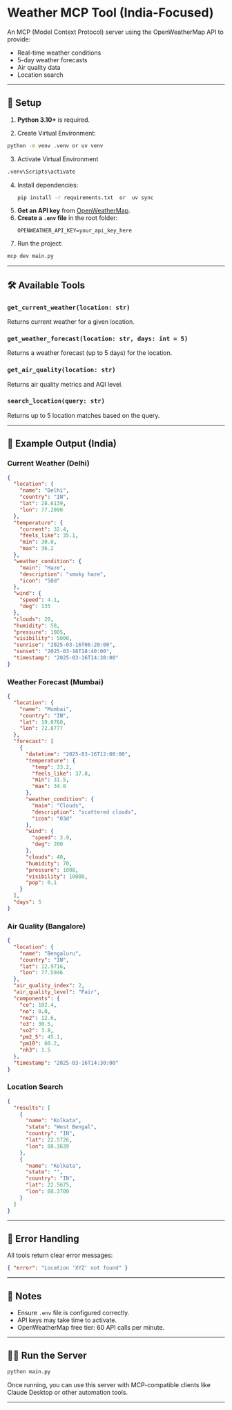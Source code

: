 # Weather MCP Tool (India-Focused)

An MCP (Model Context Protocol) server using the OpenWeatherMap API to provide:

- Real-time weather conditions
- 5-day weather forecasts
- Air quality data
- Location search

---

## 🚀 Setup

1. **Python 3.10+** is required.

2. Create Virtual Environment:
  ```bash
  python -m venv .venv or uv venv
  ```
3. Activate Virtual Environment
  ```bash
  .venv\Scripts\activate 
  ```

4. Install dependencies:
   ```bash
   pip install -r requirements.txt  or  uv sync
   ```
5. **Get an API key** from [OpenWeatherMap](https://openweathermap.org/api).
6. **Create a `.env` file** in the root folder:
   ```
   OPENWEATHER_API_KEY=your_api_key_here
   ```
7. Run the project:
  ```bash
  mcp dev main.py
  ```

---

## 🛠 Available Tools

### `get_current_weather(location: str)`
Returns current weather for a given location.

### `get_weather_forecast(location: str, days: int = 5)`
Returns a weather forecast (up to 5 days) for the location.

### `get_air_quality(location: str)`
Returns air quality metrics and AQI level.

### `search_location(query: str)`
Returns up to 5 location matches based on the query.

---

## 🧪 Example Output (India)

### Current Weather (Delhi)
```json
{
  "location": {
    "name": "Delhi",
    "country": "IN",
    "lat": 28.6139,
    "lon": 77.2090
  },
  "temperature": {
    "current": 32.4,
    "feels_like": 35.1,
    "min": 30.0,
    "max": 36.2
  },
  "weather_condition": {
    "main": "Haze",
    "description": "smoky haze",
    "icon": "50d"
  },
  "wind": {
    "speed": 4.1,
    "deg": 135
  },
  "clouds": 20,
  "humidity": 58,
  "pressure": 1005,
  "visibility": 5000,
  "sunrise": "2025-03-16T06:20:00",
  "sunset": "2025-03-16T18:40:00",
  "timestamp": "2025-03-16T14:30:00"
}
```

### Weather Forecast (Mumbai)
```json
{
  "location": {
    "name": "Mumbai",
    "country": "IN",
    "lat": 19.0760,
    "lon": 72.8777
  },
  "forecast": [
    {
      "datetime": "2025-03-16T12:00:00",
      "temperature": {
        "temp": 33.2,
        "feels_like": 37.8,
        "min": 31.5,
        "max": 34.0
      },
      "weather_condition": {
        "main": "Clouds",
        "description": "scattered clouds",
        "icon": "03d"
      },
      "wind": {
        "speed": 3.9,
        "deg": 200
      },
      "clouds": 40,
      "humidity": 70,
      "pressure": 1008,
      "visibility": 10000,
      "pop": 0.1
    }
  ],
  "days": 5
}
```

### Air Quality (Bangalore)
```json
{
  "location": {
    "name": "Bengaluru",
    "country": "IN",
    "lat": 12.9716,
    "lon": 77.5946
  },
  "air_quality_index": 2,
  "air_quality_level": "Fair",
  "components": {
    "co": 102.4,
    "no": 0.0,
    "no2": 12.6,
    "o3": 30.5,
    "so2": 3.8,
    "pm2_5": 45.1,
    "pm10": 60.2,
    "nh3": 1.5
  },
  "timestamp": "2025-03-16T14:30:00"
}
```

### Location Search
```json
{
  "results": [
    {
      "name": "Kolkata",
      "state": "West Bengal",
      "country": "IN",
      "lat": 22.5726,
      "lon": 88.3639
    },
    {
      "name": "Kolkata",
      "state": "",
      "country": "IN",
      "lat": 22.5675,
      "lon": 88.3700
    }
  ]
}
```

---

## 🧰 Error Handling

All tools return clear error messages:
```json
{ "error": "Location 'XYZ' not found" }
```

---

## 📌 Notes

- Ensure `.env` file is configured correctly.
- API keys may take time to activate.
- OpenWeatherMap free tier: 60 API calls per minute.

---

## 🧑‍💻 Run the Server

```bash
python main.py
```

Once running, you can use this server with MCP-compatible clients like Claude Desktop or other automation tools.

---
